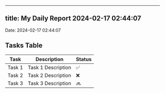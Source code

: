 
---
title: My Daily Report 2024-02-17 02:44:07
---

Date: 2024-02-17 02:44:07

## Tasks Table

| Task | Description | Status |
|------|-------------|--------|
| Task 1 | Task 1 Description | ✅ |
| Task 2 | Task 2 Description | ❌ |
| Task 3 | Task 3 Description | 🔜 |
